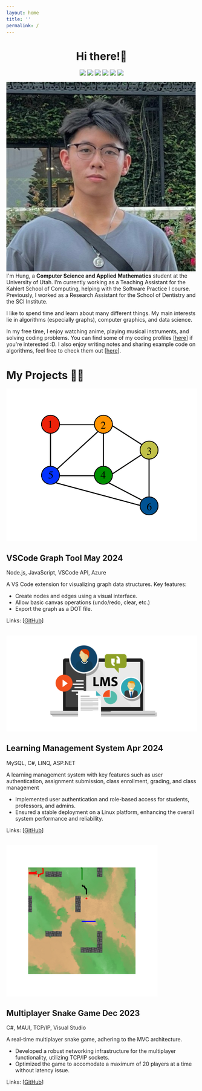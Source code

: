 ```yaml
---
layout: home
title: ''
permalink: /
---
```


 <h1 align = "center">Hi there!👋</h1>

<!-- [![Kattis](https://img.shields.io/badge/KATTIS-F28C28?style=for-the-badge&logo=Cat&logoColor=white)](https://open.kattis.com/users/hungphan1911) -->

<!-- [![GitHub](https://img.shields.io/badge/github-%23121011.svg?style=for-the-badge&logo=github&logoColor=white)](https://github.com/hungphanquocviet)
[![LinkedIn](https://img.shields.io/badge/linkedin-%230077B5.svg?style=for-the-badge&logo=linkedin&logoColor=white)](https://www.linkedin.com/in/hungphanquocviet/)
[![LeetCode](https://img.shields.io/badge/LeetCode-000000?style=for-the-badge&logo=LeetCode&logoColor=#d16c06)](https://leetcode.com/u/hungphan1911/)
[![Codeforces](https://img.shields.io/badge/Codeforces-445f9d?style=for-the-badge&logo=Codeforces&logoColor=white)](https://codeforces.com/profile/sua_tuoi_dau)
[![Kaggle](https://img.shields.io/badge/Kaggle-035a7d?style=for-the-badge&logo=kaggle&logoColor=white)](https://www.kaggle.com/hungphanquocviet) -->
<!-- <a href="https://codeforces.com/profile/sua_tuoi_dau" style="text-decoration: none;">
    <img src="https://img.shields.io/badge/Codeforces-445f9d?style=for-the-badge&logo=Codeforces&logoColor=white">
  </a>
  <a href="https://www.kaggle.com/hungphanquocviet" style="text-decoration: none;">
    <img src="https://img.shields.io/badge/Kaggle-035a7d?style=for-the-badge&logo=kaggle&logoColor=white">
  </a> 
  <a href="https://leetcode.com/u/hungphan1911/" style="text-decoration: none;">
    <img src="https://img.shields.io/badge/LeetCode-000000?style=for-the-badge&logo=LeetCode&logoColor=#d16c06">
  </a>-->

<p align="center">
  <a href="https://github.com/hungphanquocviet" target="_blank"  style="text-decoration: none;">
    <img src="https://img.shields.io/badge/github-%23121011.svg?style=for-the-badge&logo=github&logoColor=white">
  </a>
  <a href="https://www.linkedin.com/in/hungphanquocviet/" target="_blank" style="text-decoration: none;">
    <img src="https://img.shields.io/badge/linkedin-%230077B5.svg?style=for-the-badge&logo=linkedin&logoColor=white">
  </a>
  <a href="" style="text-decoration: none;">
    <img src="https://img.shields.io/badge/.NET-5C2D91?style=for-the-badge&logo=.net&logoColor=white">
  </a>
  <a href="" style="text-decoration: none;">
    <img src="https://img.shields.io/badge/c++-%2300599C.svg?style=for-the-badge&logo=c%2B%2B&logoColor=white">
  </a>
  <a href="" style="text-decoration: none;">
    <img src="https://img.shields.io/badge/python-3670A0?style=for-the-badge&logo=python&logoColor=ffdd54">
  </a>
  <a href="" style="text-decoration: none;">
    <img src="https://img.shields.io/badge/go-%2300ADD8.svg?style=for-the-badge&logo=go&logoColor=white">
  </a>
  
</p>

<div class="about-container">
  <div class="bio-text">  
    <p>
    <img src="assets/img/profile.jpg" alt="Hung's photo" class="float-img"/>
    I'm Hung, a <strong>Computer Science and Applied Mathematics</strong> student at the University of Utah. I’m currently working as a Teaching Assistant for the Kahlert School of Computing, helping with the Software Practice I course. Previously, I worked as a Research Assistant for the School of Dentistry and the SCI Institute.</p> 
    <p>I like to spend time and learn about many different things. My main interests lie in algorithms (especially graphs), computer graphics, and data science.</p> 
    <p>In my free time, I enjoy watching anime, playing musical instruments, and solving coding problems. You can find some of my coding profiles [<a href="https://clist.by/coder/hung1911/" target="_blank">here</a>] if you're interested :D. I also enjoy writing notes and sharing example code on algorithms, feel free to check them out [<a href="{{ site.baseurl }}/algorithms/" target="_blank">here</a>].</p>

  </div>

</div>

# My Projects 👨‍💻

<div class="project-container">
  <div class="project-photo">
    <img src="/assets/img/graph-data-structures.png" alt="graph" />
  </div>
  <div class="project-text">
    <h2>VSCode Graph Tool
    <span class="project-date"> May 2024</span>
    </h2>
    <p class="tech-stack">Node.js, JavaScript, VSCode API, Azure</p>
    A VS Code extension for visualizing graph data structures. Key features:
    <ul>
      <li>Create nodes and edges using a visual interface.</li>
      <li>Allow basic canvas operations (undo/redo, clear, etc.)</li>
      <li>Export the graph as a DOT file.</li>
    </ul>
    <p>Links: [<a href="https://github.com/hungphanquocviet/vscode-graph-tool" target="_blank">GitHub</a>]</p>
  </div>
</div>

<br>

<div class="project-container">
  <div class="project-photo">
    <img src="/assets/img/lms.png" alt="graph" />
  </div>
  <div class="project-text">
    <h2>Learning Management System
    <span class="project-date"> Apr 2024</span>
    </h2>
    <p class="tech-stack">MySQL, C#, LINQ, ASP.NET</p>
    A learning management system with key features such as user
authentication, assignment submission, class enrollment, grading, and class management
    <ul>
      <li>Implemented user authentication and role-based access for students, professors, and admins.</li>
      <li>Ensured a stable deployment on a Linux platform, enhancing the overall system performance and reliability.
</li>
    </ul>
    <p>Links: [<a href="https://github.com/hungphanquocviet/lms" target="_blank">GitHub</a>]</p>
  </div>
  
</div>

<br>

<div class="project-container">
  <div class="project-photo">
    <img src="/assets/img/snakegame.png" alt="graph" />
  </div>
  <div class="project-text">
    <h2>Multiplayer Snake Game 
    <span class="project-date"> Dec 2023</span>
    </h2>
    <p class="tech-stack">C#, MAUI, TCP/IP, Visual Studio</p>
    A real-time multiplayer snake game, adhering to the MVC architecture.
    <ul>
      <li>Developed a robust networking infrastructure for the multiplayer functionality, utilizing TCP/IP sockets.</li>
      <li>Optimized the game to accomodate a maximum of 20 players at a time without latency issue.</li>
    </ul>
    <p>Links: [<a href="">GitHub</a>]</p>
  </div>
</div>


